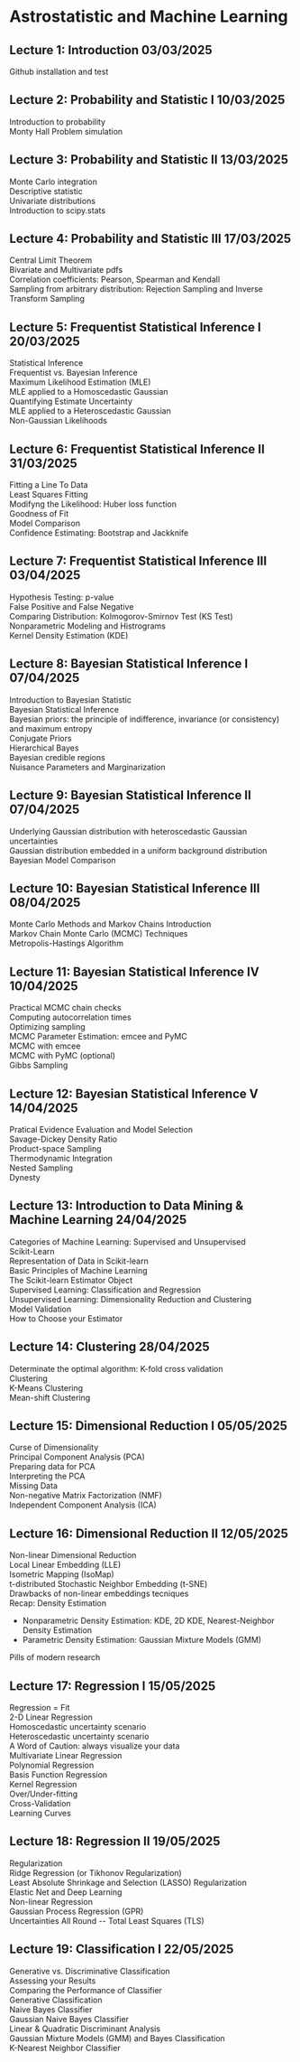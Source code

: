 # Astrostatistic and Machine Learning

## Lecture 1: Introduction                                     03/03/2025
Github installation and test

## Lecture 2: Probability and Statistic I                      10/03/2025
Introduction to probability  
Monty Hall Problem simulation

## Lecture 3: Probability and Statistic II                     13/03/2025
Monte Carlo integration  
Descriptive statistic  
Univariate distributions  
Introduction to scipy.stats

## Lecture 4: Probability and Statistic III                    17/03/2025
Central Limit Theorem  
Bivariate and Multivariate pdfs  
Correlation coefficients: Pearson, Spearman and Kendall  
Sampling from arbitrary distribution: Rejection Sampling and Inverse Transform Sampling

## Lecture 5: Frequentist Statistical Inference I              20/03/2025
Statistical Inference  
Frequentist vs. Bayesian Inference  
Maximum Likelihood Estimation (MLE)  
MLE applied to a Homoscedastic Gaussian  
Quantifying Estimate Uncertainty  
MLE applied to a Heteroscedastic Gaussian  
Non-Gaussian Likelihoods  

## Lecture 6: Frequentist Statistical Inference II             31/03/2025
Fitting a Line To Data  
Least Squares Fitting  
Modifyng the Likelihood: Huber loss function  
Goodness of Fit  
Model Comparison  
Confidence Estimating: Bootstrap and Jackknife  

## Lecture 7: Frequentist Statistical Inference III            03/04/2025
Hypothesis Testing: p-value  
False Positive and False Negative  
Comparing Distribution: Kolmogorov-Smirnov Test (KS Test)  
Nonparametric Modeling and Histrograms  
Kernel Density Estimation (KDE)  

## Lecture 8: Bayesian Statistical Inference I                 07/04/2025
Introduction to Bayesian Statistic  
Bayesian Statistical Inference  
Bayesian priors: the principle of indifference, invariance (or consistency) and maximum entropy  
Conjugate Priors  
Hierarchical Bayes  
Bayesian credible regions  
Nuisance Parameters and Marginarization  

## Lecture 9: Bayesian Statistical Inference II                07/04/2025
Underlying Gaussian distribution with heteroscedastic Gaussian uncertainties  
Gaussian distribution embedded in a uniform background distribution  
Bayesian Model Comparison  

## Lecture 10: Bayesian Statistical Inference III              08/04/2025
Monte Carlo Methods and Markov Chains Introduction  
Markov Chain Monte Carlo (MCMC) Techniques  
Metropolis-Hastings Algorithm  

## Lecture 11: Bayesian Statistical Inference IV               10/04/2025
Practical MCMC chain checks  
Computing autocorrelation times  
Optimizing sampling  
MCMC Parameter Estimation: emcee and PyMC  
MCMC with emcee  
MCMC with PyMC (optional)  
Gibbs Sampling  

## Lecture 12: Bayesian Statistical Inference V                14/04/2025
Pratical Evidence Evaluation and Model Selection  
Savage-Dickey Density Ratio  
Product-space Sampling  
Thermodynamic Integration  
Nested Sampling  
Dynesty  

## Lecture 13: Introduction to Data Mining & Machine Learning  24/04/2025
Categories of Machine Learning: Supervised and Unsupervised  
Scikit-Learn  
Representation of Data in Scikit-learn  
Basic Principles of Machine Learning  
The Scikit-learn Estimator Object  
Supervised Learning: Classification and Regression  
Unsupervised Learning: Dimensionality Reduction and Clustering  
Model Validation  
How to Choose your Estimator  

## Lecture 14: Clustering                                      28/04/2025
Determinate the optimal algorithm: K-fold cross validation  
Clustering  
K-Means Clustering  
Mean-shift Clustering  

## Lecture 15: Dimensional Reduction I                         05/05/2025
Curse of Dimensionality  
Principal Component Analysis (PCA)  
Preparing data for PCA  
Interpreting the PCA  
Missing Data  
Non-negative Matrix Factorization (NMF)  
Independent Component Analysis (ICA)  

## Lecture 16: Dimensional Reduction II                        12/05/2025
Non-linear Dimensional Reduction  
Local Linear Embedding (LLE)  
Isometric Mapping (IsoMap)  
t-distributed Stochastic Neighbor Embedding (t-SNE)  
Drawbacks of non-linear embeddings tecniques  
Recap: Density Estimation  
- Nonparametric Density Estimation: KDE, 2D KDE, Nearest-Neighbor Density Estimation  
- Parametric Density Estimation: Gaussian Mixture Models (GMM)  

Pills of modern research  

## Lecture 17: Regression I                                    15/05/2025
Regression = Fit  
2-D Linear Regression  
Homoscedastic uncertainty scenario  
Heteroscedastic uncertainty scenario  
A Word of Caution: always visualize your data  
Multivariate Linear Regression  
Polynomial Regression  
Basis Function Regression  
Kernel Regression  
Over/Under-fitting  
Cross-Validation  
Learning Curves  

## Lecture 18: Regression II                                   19/05/2025
Regularization  
Ridge Regression (or Tikhonov Regularization)  
Least Absolute Shrinkage and Selection (LASSO) Regularization  
Elastic Net and Deep Learning  
Non-linear Regression  
Gaussian Process Regression (GPR)  
Uncertainties All Round -- Total Least Squares (TLS)  

## Lecture 19: Classification I                                22/05/2025
Generative vs. Discriminative Classification  
Assessing your Results  
Comparing the Performance of Classifier  
Generative Classification  
Naive Bayes Classifier  
Gaussian Naive Bayes Classifier  
Linear & Quadratic Discriminant Analysis  
Gaussian Mixture Models (GMM) and Bayes Classification  
K-Nearest Neighbor Classifier  
